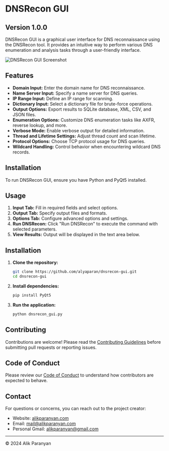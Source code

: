 # DNSRecon GUI
## Version 1.0.0
DNSRecon GUI is a graphical user interface for DNS reconnaissance using the DNSRecon tool. It provides an intuitive way to perform various DNS enumeration and analysis tasks through a user-friendly interface.

![DNSRecon GUI Screenshot](screenshot.png)

## Features

- **Domain Input:** Enter the domain name for DNS reconnaissance.
- **Name Server Input:** Specify a name server for DNS queries.
- **IP Range Input:** Define an IP range for scanning.
- **Dictionary Input:** Select a dictionary file for brute-force operations.
- **Output Options:** Export results to SQLite database, XML, CSV, and JSON files.
- **Enumeration Options:** Customize DNS enumeration tasks like AXFR, reverse lookup, and more.
- **Verbose Mode:** Enable verbose output for detailed information.
- **Thread and Lifetime Settings:** Adjust thread count and scan lifetime.
- **Protocol Options:** Choose TCP protocol usage for DNS queries.
- **Wildcard Handling:** Control behavior when encountering wildcard DNS records.

## Installation

To run DNSRecon GUI, ensure you have Python and PyQt5 installed.

## Usage

1. **Input Tab:** Fill in required fields and select options.
2. **Output Tab:** Specify output files and formats.
3. **Options Tab:** Configure advanced options and settings.
4. **Run DNSRecon:** Click "Run DNSRecon" to execute the command with selected parameters.
5. **View Results:** Output will be displayed in the text area below.

## Installation

1. **Clone the repository:**

    ```bash
    git clone https://github.com/alyaparan/dnsrecon-gui.git
    cd dnsrecon-gui
    ```

2. **Install dependencies:**

    ```bash
    pip install PyQt5
    ```

3. **Run the application:**

    ```bash
    python dnsrecon_gui.py

## Contributing

Contributions are welcome! Please read the [Contributing Guidelines](CONTRIBUTING.md) before submitting pull requests or reporting issues.

## Code of Conduct

Please review our [Code of Conduct](CODE_OF_CONDUCT.md) to understand how contributors are expected to behave.

## Contact

For questions or concerns, you can reach out to the project creator:

- Website: [alikparanyan.com](http://alikparanyan.com)
- Email: [mail@alikparanyan.com](mailto:mail@alikparanyan.com)
- Personal Gmail: [alikparanyan@gmail.com](mailto:alikparanyan@gmail.com)

---

© 2024 Alik Paranyan
